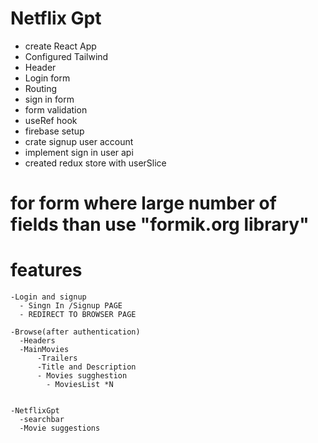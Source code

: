 
# Netflix Gpt
- create React App
- Configured Tailwind
- Header
- Login form
- Routing
- sign in form
- form validation
- useRef hook
- firebase setup
- crate signup  user account
- implement sign in user api
- created redux store with userSlice

# for form where large number of fields than use "formik.org library"
# features
    -Login and signup
      - Singn In /Signup PAGE
      - REDIRECT TO BROWSER PAGE

    -Browse(after authentication)
      -Headers
      -MainMovies
          -Trailers
          -Title and Description
          - Movies sugghestion
            - MoviesList *N
         

    -NetflixGpt
      -searchbar
      -Movie suggestions
